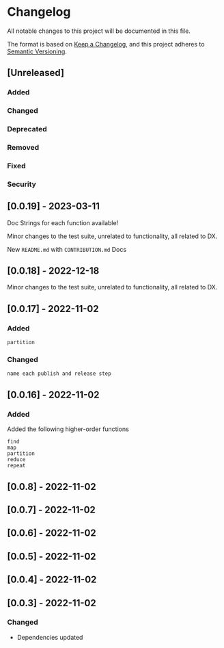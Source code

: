 # Changelog

All notable changes to this project will be documented in this file.

The format is based on [Keep a Changelog](https://keepachangelog.com/en/1.0.0/), and this project adheres to [Semantic Versioning](https://semver.org/spec/v2.0.0.html).

## [Unreleased]

### Added

### Changed

### Deprecated

### Removed

### Fixed

### Security

## [0.0.19] - 2023-03-11

Doc Strings for each function available!

Minor changes to the test suite, unrelated to functionality, all related to DX.

New `README.md` with `CONTRIBUTION.md` Docs

## [0.0.18] - 2022-12-18

Minor changes to the test suite, unrelated to functionality, all related to DX.

## [0.0.17] - 2022-11-02

### Added 
```
partition
```

### Changed
```
name each publish and release step
```

## [0.0.16] - 2022-11-02

### Added

Added the following higher-order functions
```
find
map
partition
reduce
repeat
```

## [0.0.8] - 2022-11-02

## [0.0.7] - 2022-11-02

## [0.0.6] - 2022-11-02

## [0.0.5] - 2022-11-02

## [0.0.4] - 2022-11-02

## [0.0.3] - 2022-11-02

### Changed

- Dependencies updated
